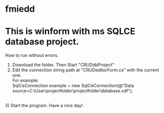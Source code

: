 fmiedd
======

This is winform with ms SQLCE database project.
==============================

How to run without errors.

1) Download the folder. Then Start "CRUDdbProject" <br />
2) Edit the connection string path at "CRUDeditorForm.cs" with the current one. <br />
For example: <br />
SqlCeConnection example = new SqlCeConnection(@"Data source=C:\User\projectfolder\projectfolder\database.sdf"); <br />
<br />
3) Start the program. Have a nice day!.
